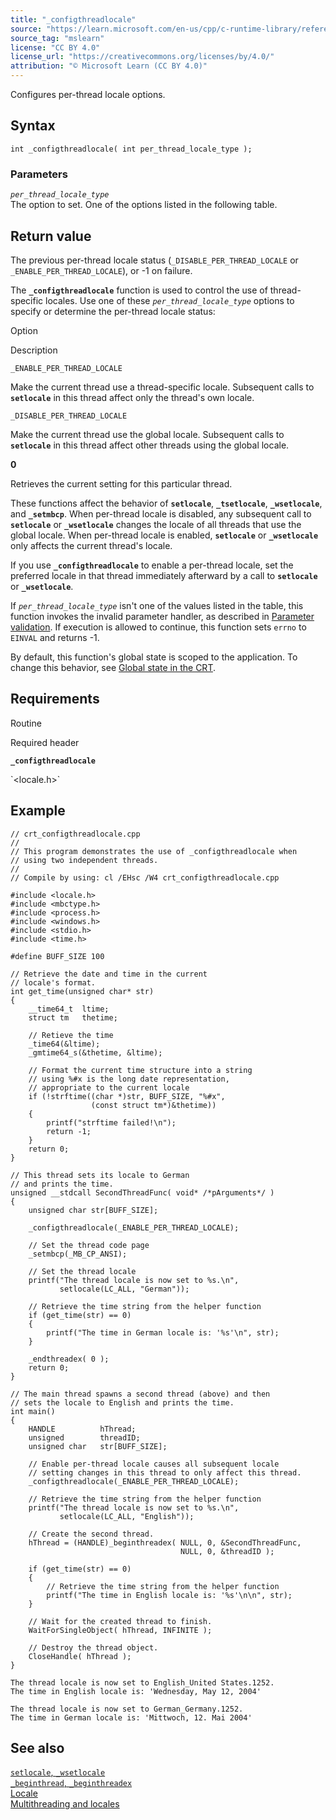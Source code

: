 ```yaml
---
title: "_configthreadlocale"
source: "https://learn.microsoft.com/en-us/cpp/c-runtime-library/reference/configthreadlocale?view=msvc-170"
source_tag: "mslearn"
license: "CC BY 4.0"
license_url: "https://creativecommons.org/licenses/by/4.0/"
attribution: "© Microsoft Learn (CC BY 4.0)"
---
```

Configures per-thread locale options.

## Syntax

```
int _configthreadlocale( int per_thread_locale_type );
```

### Parameters

_`per_thread_locale_type`_  
The option to set. One of the options listed in the following table.

## Return value

The previous per-thread locale status (`_DISABLE_PER_THREAD_LOCALE` or `_ENABLE_PER_THREAD_LOCALE`), or -1 on failure.

The **`_configthreadlocale`** function is used to control the use of thread-specific locales. Use one of these _`per_thread_locale_type`_ options to specify or determine the per-thread locale status:

Option

Description

`_ENABLE_PER_THREAD_LOCALE`

Make the current thread use a thread-specific locale. Subsequent calls to **`setlocale`** in this thread affect only the thread's own locale.

`_DISABLE_PER_THREAD_LOCALE`

Make the current thread use the global locale. Subsequent calls to **`setlocale`** in this thread affect other threads using the global locale.

**0**

Retrieves the current setting for this particular thread.

These functions affect the behavior of **`setlocale`**, **`_tsetlocale`**, **`_wsetlocale`**, and **`_setmbcp`**. When per-thread locale is disabled, any subsequent call to **`setlocale`** or **`_wsetlocale`** changes the locale of all threads that use the global locale. When per-thread locale is enabled, **`setlocale`** or **`_wsetlocale`** only affects the current thread's locale.

If you use **`_configthreadlocale`** to enable a per-thread locale, set the preferred locale in that thread immediately afterward by a call to **`setlocale`** or **`_wsetlocale`**.

If _`per_thread_locale_type`_ isn't one of the values listed in the table, this function invokes the invalid parameter handler, as described in [Parameter validation](https://learn.microsoft.com/en-us/cpp/c-runtime-library/parameter-validation?view=msvc-170). If execution is allowed to continue, this function sets `errno` to `EINVAL` and returns -1.

By default, this function's global state is scoped to the application. To change this behavior, see [Global state in the CRT](https://learn.microsoft.com/en-us/cpp/c-runtime-library/global-state?view=msvc-170).

## Requirements

Routine

Required header

**`_configthreadlocale`**

\`<locale.h>\`

## Example

```
// crt_configthreadlocale.cpp
//
// This program demonstrates the use of _configthreadlocale when
// using two independent threads.
//
// Compile by using: cl /EHsc /W4 crt_configthreadlocale.cpp

#include <locale.h>
#include <mbctype.h>
#include <process.h>
#include <windows.h>
#include <stdio.h>
#include <time.h>

#define BUFF_SIZE 100

// Retrieve the date and time in the current
// locale's format.
int get_time(unsigned char* str)
{
    __time64_t  ltime;
    struct tm   thetime;

    // Retieve the time
    _time64(&ltime);
    _gmtime64_s(&thetime, &ltime);

    // Format the current time structure into a string
    // using %#x is the long date representation,
    // appropriate to the current locale
    if (!strftime((char *)str, BUFF_SIZE, "%#x",
                  (const struct tm*)&thetime))
    {
        printf("strftime failed!\n");
        return -1;
    }
    return 0;
}

// This thread sets its locale to German
// and prints the time.
unsigned __stdcall SecondThreadFunc( void* /*pArguments*/ )
{
    unsigned char str[BUFF_SIZE];

    _configthreadlocale(_ENABLE_PER_THREAD_LOCALE);

    // Set the thread code page
    _setmbcp(_MB_CP_ANSI);

    // Set the thread locale
    printf("The thread locale is now set to %s.\n",
           setlocale(LC_ALL, "German"));

    // Retrieve the time string from the helper function
    if (get_time(str) == 0)
    {
        printf("The time in German locale is: '%s'\n", str);
    }

    _endthreadex( 0 );
    return 0;
}

// The main thread spawns a second thread (above) and then
// sets the locale to English and prints the time.
int main()
{
    HANDLE          hThread;
    unsigned        threadID;
    unsigned char   str[BUFF_SIZE];

    // Enable per-thread locale causes all subsequent locale
    // setting changes in this thread to only affect this thread.
    _configthreadlocale(_ENABLE_PER_THREAD_LOCALE);

    // Retrieve the time string from the helper function
    printf("The thread locale is now set to %s.\n",
           setlocale(LC_ALL, "English"));

    // Create the second thread.
    hThread = (HANDLE)_beginthreadex( NULL, 0, &SecondThreadFunc,
                                      NULL, 0, &threadID );

    if (get_time(str) == 0)
    {
        // Retrieve the time string from the helper function
        printf("The time in English locale is: '%s'\n\n", str);
    }

    // Wait for the created thread to finish.
    WaitForSingleObject( hThread, INFINITE );

    // Destroy the thread object.
    CloseHandle( hThread );
}
```

```
The thread locale is now set to English_United States.1252.
The time in English locale is: 'Wednesday, May 12, 2004'

The thread locale is now set to German_Germany.1252.
The time in German locale is: 'Mittwoch, 12. Mai 2004'
```

## See also

[`setlocale`, `_wsetlocale`](https://learn.microsoft.com/en-us/cpp/c-runtime-library/reference/setlocale-wsetlocale?view=msvc-170)  
[`_beginthread`, `_beginthreadex`](https://learn.microsoft.com/en-us/cpp/c-runtime-library/reference/beginthread-beginthreadex?view=msvc-170)  
[Locale](https://learn.microsoft.com/en-us/cpp/c-runtime-library/locale?view=msvc-170)  
[Multithreading and locales](https://learn.microsoft.com/en-us/cpp/parallel/multithreading-and-locales?view=msvc-170)